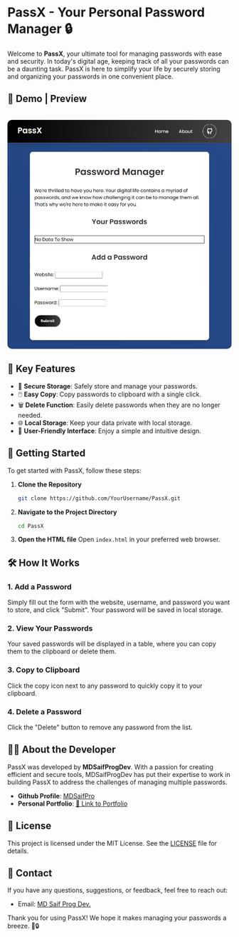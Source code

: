 # PassX - Your Personal Password Manager 🔒

Welcome to **PassX**, your ultimate tool for managing passwords with ease and security. In today's digital age, keeping track of all your passwords can be a daunting task. PassX is here to simplify your life by securely storing and organizing your passwords in one convenient place.

## 🌟 Demo | Preview

<div align="center">
  <br />
    <a href="https://pass-x.netlify.app/" target="_blank">
      <img src="screenshot.png" style="border-radius: 10px" alt="Project Banner">
    </a>
  <br />
  </div>

## 🌟 Key Features

- 🔐 **Secure Storage**: Safely store and manage your passwords.
- 🖱️ **Easy Copy**: Copy passwords to clipboard with a single click.
- 🗑️ **Delete Function**: Easily delete passwords when they are no longer needed.
- 🌐 **Local Storage**: Keep your data private with local storage.
- 🎨 **User-Friendly Interface**: Enjoy a simple and intuitive design.

## 🚀 Getting Started

To get started with PassX, follow these steps:

1. **Clone the Repository**
   ```bash
   git clone https://github.com/YourUsername/PassX.git
   ```
2. **Navigate to the Project Directory**
   ```bash
   cd PassX
   ```
3. **Open the HTML file**
   Open `index.html` in your preferred web browser.

## 🛠️ How It Works

### 1. Add a Password

Simply fill out the form with the website, username, and password you want to store, and click "Submit". Your password will be saved in local storage.

### 2. View Your Passwords

Your saved passwords will be displayed in a table, where you can copy them to the clipboard or delete them.

### 3. Copy to Clipboard

Click the copy icon next to any password to quickly copy it to your clipboard.

### 4. Delete a Password

Click the "Delete" button to remove any password from the list.

## 👨‍💻 About the Developer

PassX was developed by **MDSaifProgDev**. With a passion for creating efficient and secure tools, MDSaifProgDev has put their expertise to work in building PassX to address the challenges of managing multiple passwords.

- **Github Profile**: [MDSaifPro](https://github.com/MDSaifPro)
- **Personal Portfolio**: [🔗 Link to Portfolio ](https://mdsaifprog2.netlify.app)

## 📄 License

This project is licensed under the MIT License. See the [LICENSE](LICENSE) file for details.

## 📧 Contact

If you have any questions, suggestions, or feedback, feel free to reach out:

- Email: [MD Saif Prog Dev.](mailto:mdsaifullahprogrammer@gmail.com.com)

Thank you for using PassX! We hope it makes managing your passwords a breeze. 🚀🔒
